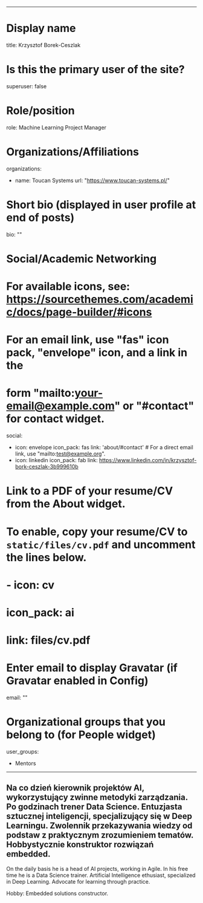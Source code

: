 ---
# Display name
title: Krzysztof Borek-Ceszlak

# Is this the primary user of the site?
superuser: false

# Role/position
role: Machine Learning Project Manager

# Organizations/Affiliations
organizations:
- name: Toucan Systems
  url: "https://www.toucan-systems.pl/"

# Short bio (displayed in user profile at end of posts)
bio: ""

# Social/Academic Networking
# For available icons, see: https://sourcethemes.com/academic/docs/page-builder/#icons
#   For an email link, use "fas" icon pack, "envelope" icon, and a link in the
#   form "mailto:your-email@example.com" or "#contact" for contact widget.
social:
- icon: envelope
  icon_pack: fas
  link: 'about/#contact'  # For a direct email link, use "mailto:test@example.org".
- icon: linkedin
  icon_pack: fab
  link: https://www.linkedin.com/in/krzysztof-bork-ceszlak-3b999610b

# Link to a PDF of your resume/CV from the About widget.
# To enable, copy your resume/CV to `static/files/cv.pdf` and uncomment the lines below.
# - icon: cv
#   icon_pack: ai
#   link: files/cv.pdf

# Enter email to display Gravatar (if Gravatar enabled in Config)
email: ""

# Organizational groups that you belong to (for People widget)
user_groups:
 - Mentors
 

----
Na co dzień kierownik projektów AI, wykorzystujący zwinne metodyki zarządzania. Po godzinach trener Data Science. Entuzjasta sztucznej inteligencji, specjalizujący się w Deep Learningu. Zwolennik przekazywania wiedzy od podstaw z praktycznym zrozumieniem tematów. Hobbystycznie konstruktor rozwiązań embedded.
----

On the daily basis he is a head of AI projects, working in Agile. In his free time he is a Data Science trainer. Artificial Intelligence ethusiast, specialized in Deep Learning. Advocate for learning through practice.

Hobby: Embedded solutions constructor.


